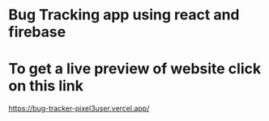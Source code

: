 # Bug Tracking app using react and firebase

# To get a live preview of website click on this link 
https://bug-tracker-pixel3user.vercel.app/
